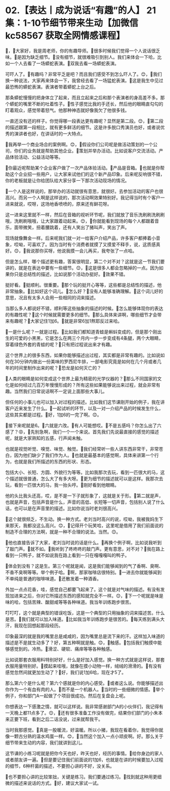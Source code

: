# 02.【表达丨成为说话“有趣”的人】 21集：1-10节细节带来生动【加微信 kc58567 获取全网情感课程】

🎼，🎼大家好，我是周老师，你的有趣导师。🎼很多时候我们觉得一个人说话很乏味。🎼是因为缺乏细节。🎼没有细节，就很难吸引到别人。我们来体会一下哈，比如一个人去看了一场蟒蛇表演。🎼双我去看一场蟒蛇表演。

可吓人了。🎼有趣吗？非常平乏是吧？而且我们感受不到怎么吓人了。😊，🎼我们换一种说法，大家再来体会一下，我曾经去看了一场猛蛇表演。🎼这是我生中见过最恐怖的蟒蛇表演。表演者带着蟒蛇上台之后。

那条蟒蛇慢慢的把身体立了起来，而且立起来之后和那个表演者的身高差不多。那个蟒蛇的嘴里不断的吐着性子。🎼性子感觉比我的手还长，然后他的眼睛直勾勾的盯着观众，感觉带着怒气。他那种神态就好像我欠了他很多钱。

一直还没有还的样子。你觉得哪一段表达更有趣呢？显然是第二段。😊，🎼第二段的描述跟第一段相比，就有更多鲜活的细节。这是许多脱口秀演员也好，或者说优秀的演讲者也好，在讲话时的一大特点。

🎼我再举一个商业场合的案例啊。😊，🎼假设你们公司呢是做活动策划的一个公司，你们的业务就是帮助其他企业。🎼策划并举办活动。比如说客户交流活动。产品体验活动、公益活动等等。

🎼你最近呢帮助某个企业客户做了一次产品体验活动。🎼产品是音箱。🎼也就是你帮助这个企业招一些用户，让大家来试他们的这个新产品印象。后来呢反响很不错，你的老板就是让你给团队给大家分享一下那次活动现场的情况。

🎼一个人是这样说的，那举办的活动就很有意思，就很好。去参加活动的客户也很高兴。而另一个人啊是这样说的，那次活动啊效果特别好。我记得当时有个客户一进来就说，哎呀，这场地香喷喷的，原来还有鲜花呀。

这一进来这里就不一样，然后在音箱的视听环节呢，我们就放了音乐洗刷刷洗刷刷哦，洗刷刷哦哦，让大家跟着动起来。😊，🎼你就能看到现场的每个人都跟着音乐，面带微笑，扭着腰跳着，还有人笑出了猪叫声，笑出了声。

现场就像舞金一样。后来呢我们就一对一给客户介绍产品，许多客户都捧着小音象，哎呦，可喜欢了。因为当时有个消费者就摸了又摸爱不释手，说，这质感真好。😊，🎼我说那你买呀，他说我摸一会儿再买，我夸张了一点哈。

但是怎么样，哪个描述更有趣，答案很明显，第二个对不对？这就是这一节我们要讲的，就是在表达中要有一些细节。😊，🎼这是很多人都会忽略掉的一点。因为如果你只是总结性的描述，比如说那个活动办挺好。🎼效果不错。

挺好看。🎼挺顺利。很重要。🎼那个玩的挺开心等等，这些都是总结性的描述，他非常抽象。🎼比如好这个词儿。🎼怎么好？🎼没有人能够准确理解。🎼这个词儿好的意思，况且有太多人会用一些相同的词来描述。

当那么多人都说好不错，顺利等这些抽象的描述的时候。🎼怎么能够体现你的表达的有趣性呢？🎼这个时候就需要更多的细节。🎼那么具体来讲啊，哪些细节才会带来有趣呢？🎼大家记住1加6。🎼就是非常6加1熬耶反过来哈。

🎼一是什么呢？一就是过程。🎼比如我们都知道青蛙是蝌蚪变成的，但是那个刚出生的可爱的小黑黑，它是怎么在两三个月内一步一步变成有4条腿，两个大眼睛，穿着绿色外套的青蛙的呢？🎼只有把过程说出来才有趣。

这个世界上的很多东西，如果你能够描述出过程，其实都是非常有趣的。比如说如何在30分钟内做出一份美味的罗西尼牛排，一部电影究竟是如何在几个月或者几年的时间里制作出来的呢？🎼恐龙是如何灭亡的？

🎼人类的眼睛是如何变成这个世界上最为精密的光学仪器的？🎼那么不同国家的文化是如何经过几百万年慢慢形成的？所有这些如果能够说出来过程，就会非常有趣。当然我们日常说话啊不一定说上面那些大事儿。

但任何的小事儿也可以加入对过程的描述。比如我们这节课刚开始的例子，我在讲客户近来发生了什么。🎼一起试听的环节，以及一对一介绍产品的时候发生什么，这些其实都是过程。🎼好，1加6的一完了啊。😊。

🎼接下来呢就是6。🎼六就是六改。🎼有人可能想哎。🎼不是五感吗？你怎么出了六感了？😡，🎼先别急啊，我们一个一个来说。首先我们先说最直接的感觉的描述呢，就是大家熟知的五感，行声闻未触。

也就是视觉听觉、嗅觉、味觉、触觉。🎼我们经常听一些人讲东西非常干，非常苍白，因为他们缺少了我们作为人。🎼也就是最基本的感觉啊，具体来讲第一个行为，也就是我们所描述的东西的形状、形态。

包括大小、长短、方圆、外貌行为等等。比如我那次去玩，看到一匹很大的马，这个描述就很普通，怎么大了有多大呀。🎼更为细节的描述就可以是这样。我那次去玩，看到一匹很大的马，我一抬头哼。🎼刚好看到他眼睛。

他的头比我头还高，哎，是不是一下子就形象了，这就是关于形。🎼第二就是声，也就是声音，包括声音是什么，声音的高低、长短等一切声音，包括别人说了什么话，也可以是在声音里的描述。比如你说当时老刘很高兴。

🎼这个就很频乏，不生动。换一种方式。老刘当时高兴的说，哎呦，我被我妈生下来那天，我都没这么高兴。😊，🎼记得开个玩笑哈，这里呢是借用了我们前面说的制造不合理的方法啊，就是一种不合理的说法。当然。😊。

🎼他也直接告诉了大家，老刘当时说的话是什么。🎼再换个例子啊，比如说我听到了敲门声。🎼就不如。🎼我听到了咚咚咚的敲门声。更有意思，对不对？🎼我在路上看到一只鸭子，就不如说我在路上看到一只在嘎嘎嘎叫的鸭子。

🎼体会到没有？这是生。第三个呢就是闻，这是我们能够闻到的气了香啊、臭啊、不香不臭啊等等。举个例子哈。🎼啊，那家咖啡店很特别。🎼一进去你就能够闻到不单纯是普通的咖啡味道。🎼还散发着一种酒香。

外加一点点花香，哇，感觉自己都要飞起来了。这个就是对气味的描述。有没有发现加进来之后，你对它所描述东西的感知就完全不一样。😊，🎼下一个呢就是味是味的哈，包括苦辣、酸甜咸等等各种味道。我当年训练跑步很苦。

叮叮叮，这个就是典型的错误吃饭，这是一个典型的只用抽象的词来描述苦。什么是苦。🎼我们就可以加入味道。🎼比如我当年训练跑步是很苦的。🎼每天练到满头大汗，我现在回想起那段经历。

印象最深的就是我的嘴里总是咸咸的，因为嘴里总是流下来的汗。这样加入味道的描述是不是就生动多了？好，第五种啊就是触。😊，🎼触感。🎼包括我们触摸中能够感觉到的。冷热。🎼滑涩、硬软、痛痒等等各种触感。

比如说那套衣服用料特别好好，什么是好加入感觉。换一种方式就是这样说，那套衣服用量特别好。🎼摸起来哇哦，就像在摸小动物一样，绒绒的滑滑的。🎼有没有感觉忽然间就更加生动了？🎼好，我们说1加6哈，现在才5了。

那么第六个是什么呢？第六个感就是你的内心感受。🎼或者这么说。你能够描述出你作为一个有血有肉的人。🎼而不是一个机器人。🎼当时的一些细微的情感。🎼举个例子，你和部门A一起做了个项目很成功。然后在复盘会上呢。

你想表达一下感激之情，就可以这样说。我非常感谢部门A的小伙伴们，我记得有一天晚上都11点多了。😊，🎼还有很多准备工作没有做完，结果你们部门的小朱本来正要下班，看到之后二话没说，过来就帮我干。

当时我那感觉。🎼真是一股暖流，好温暖。所以小猪，我现在看着你，我觉得你就像一颗古分熟的温水鸡蛋一样。😊，🎼当然这个加入一点小顽皮啊。好。那么关于细节带来生动的内容，我们就讲到这儿。

这节课的小练习呢就是把你今天也好，昨天也好，经历的事情。🎼给你身边的家人或者朋友讲一遍。🎼但是要记住我们前面说的1加6，也就是在讲的时候要加入过程的细节，6种杆菌的描述，不要担心讲的不好，没关系。

🎼也不要担心讲的比较笨拙，关键是练习。我们要通过练习。🎼找到就这种用更细微的描述来说话的方式。🎼好，建议大家试一试。

